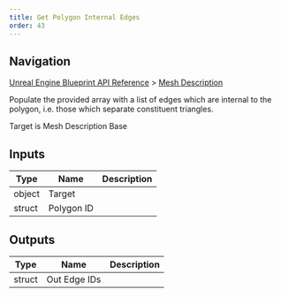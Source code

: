 ```yaml
---
title: Get Polygon Internal Edges
order: 43
---
```

## Navigation

[Unreal Engine Blueprint API Reference](https://dev.epicgames.com/documentation/en-us/unreal-engine/BlueprintAPI) > [Mesh Description](https://dev.epicgames.com/documentation/en-us/unreal-engine/BlueprintAPI/MeshDescription)

Populate the provided array with a list of edges which are internal to the polygon, i.e. those which separate
constituent triangles.

Target is Mesh Description Base

## Inputs

| Type | Name | Description |
| --- | --- | --- |
| object | Target |  |
| struct | Polygon ID |  |

## Outputs

| Type | Name | Description |
| --- | --- | --- |
| struct | Out Edge IDs |  |
